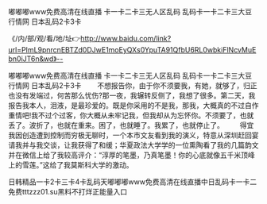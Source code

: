 嘟嘟嘟www免费高清在线直播
卡一卡二卡三无人区乱码
乱码卡一卡二卡三大豆行情网
日本乱码2卡3卡


《/内/部/观/看/地/址👉http://www.baidu.com/link?url=PImL9pnrcnEBTZd0DJwE1moEyQXs0YpuTA91QfbU6RL0wbkiFlNcvMuEbn0iJT6n&wd》--

嘟嘟嘟www免费高清在线直播
卡一卡二卡三无人区乱码
乱码卡一卡二卡三大豆行情网
日本乱码2卡3卡
　　不想报告你，由于你不须要我，有她，就够了，归正也没有发端过，何苦那么忧伤?那一夜，我辗转反侧了，我想了很多。第二天，我报告我本人，泪液，是最珍爱的。既是你采用的不是我，那我，大概真的不过自作重情吧!我不过个过客，你大概从未牢记我，但我却从为忘怀你。不须要了，也就丢了。波折了，也就在重来。困了，也就睡了。我累了，也就停止了。
　　得宜我因创造遭到控制而穷极无聊时，一个本市文友看到我的演义，特意从深圳赶回宴请我并与我交谈，让我获得了和缓；华夏政法大学学的一位熏陶看了我的几篇韵文并在微信上给了我较高评介：“淳厚的笔墨，乃真笔墨！你的心底就像五千米顶峰上的雪莲。”这给了我莫斯科大学的激动。





日韩精品一卡2卡三卡4卡乱码天嘟嘟嘟www免费高清在线直播中日乱码卡一卡二免费tttzzz01.su黑料不打烊正能量入口
